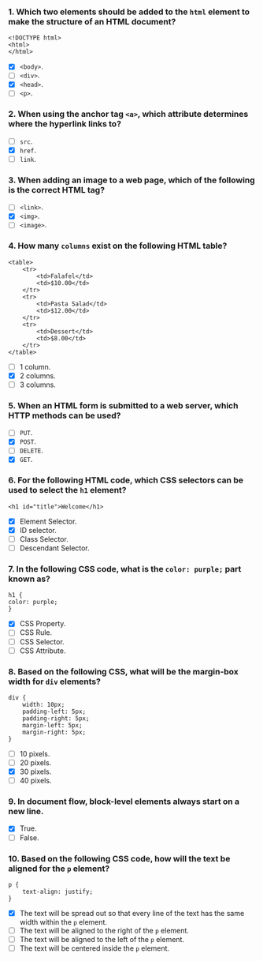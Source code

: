 ### 1. Which two elements should be added to the `html` element to make the structure of an HTML document?

```
<!DOCTYPE html>
<html>
</html>
```

- [x] `<body>`.
- [ ] `<div>`.
- [x] `<head>`.
- [ ] `<p>`.

### 2. When using the anchor tag `<a>`, which attribute determines where the hyperlink links to?

- [ ] `src`.
- [x] `href`.
- [ ] `link`.

### 3. When adding an image to a web page, which of the following is the correct HTML tag?

- [ ] `<link>`.
- [x] `<img>`.
- [ ] `<image>`.

### 4. How many `columns` exist on the following HTML table?

```
<table>
    <tr>
        <td>Falafel</td>
        <td>$10.00</td>
    </tr>
    <tr>
        <td>Pasta Salad</td>
        <td>$12.00</td>
    </tr>
    <tr>
        <td>Dessert</td>
        <td>$8.00</td>
    </tr>
</table>
```

- [ ] 1 column.
- [x] 2 columns.
- [ ] 3 columns.

### 5. When an HTML form is submitted to a web server, which HTTP methods can be used?

- [ ] `PUT`.
- [x] `POST`.
- [ ] `DELETE`.
- [x] `GET`.

### 6. For the following HTML code, which CSS selectors can be used to select the `h1` element?

```
<h1 id="title">Welcome</h1>
```

- [x] Element Selector.
- [x] ID selector.
- [ ] Class Selector.
- [ ] Descendant Selector.

### 7. In the following CSS code, what is the `color: purple;` part known as?

```
h1 {
color: purple;
}
```

- [x] CSS Property.
- [ ] CSS Rule.
- [ ] CSS Selector.
- [ ] CSS Attribute.

### 8. Based on the following CSS, what will be the margin-box width for `div` elements?

```
div {
    width: 10px;
    padding-left: 5px;
    padding-right: 5px;
    margin-left: 5px;
    margin-right: 5px;
}
```

- [ ] 10 pixels.
- [ ] 20 pixels.
- [x] 30 pixels.
- [ ] 40 pixels.

### 9. In document flow, block-level elements always start on a new line.

- [x] True.
- [ ] False.

### 10. Based on the following CSS code, how will the text be aligned for the `p` element?

```
p {
    text-align: justify;
}
```

- [x] The text will be spread out so that every line of the text has the same width within the `p` element.
- [ ] The text will be aligned to the right of the `p` element.
- [ ] The text will be aligned to the left of the `p` element.
- [ ] The text will be centered inside the `p` element.
